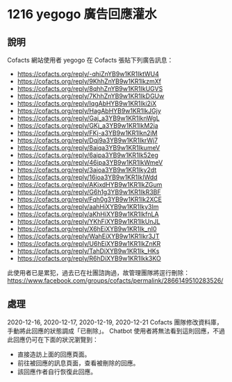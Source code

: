 # 1216 yegogo 廣告回應灌水

## 說明

Cofacts 網站使用者 yegogo 在 Cofacts 張貼下列廣告訊息：
- https://cofacts.org/reply/-qhiZnYB9w1KR1IktWU4
- https://cofacts.org/reply/9KhhZnYB9w1KR1IkzmXf
- https://cofacts.org/reply/8qhhZnYB9w1KR1IkUGVS
- https://cofacts.org/reply/7KhhZnYB9w1KR1IkDGUw
- https://cofacts.org/reply/IqgAbHYB9w1KR1Iki2iX
- https://cofacts.org/reply/HagAbHYB9w1KR1IkJGjy
- https://cofacts.org/reply/Gaj_a3YB9w1KR1IknWgL
- https://cofacts.org/reply/GKj_a3YB9w1KR1IkM2ja
- https://cofacts.org/reply/FKj-a3YB9w1KR1Ikn2jM
- https://cofacts.org/reply/Dqj9a3YB9w1KR1IkrWj7
- https://cofacts.org/reply/8aiqa3YB9w1KR1IkumeV
- https://cofacts.org/reply/6aipa3YB9w1KR1Ik52eg
- https://cofacts.org/reply/46ipa3YB9w1KR1IkWmeV
- https://cofacts.org/reply/3aioa3YB9w1KR1Iky2dt
- https://cofacts.org/reply/16ioa3YB9w1KR1IkIWdd
- https://cofacts.org/reply/AKjxdHYB9w1KR1IkZGum
- https://cofacts.org/reply/G6h1g3YB9w1KR1IkR3BF
- https://cofacts.org/reply/Fqh0g3YB9w1KR1Ik2XCE
- https://cofacts.org/reply/aahHiXYB9w1KR1Iky3Im
- https://cofacts.org/reply/aKhHiXYB9w1KR1IkfnLA
- https://cofacts.org/reply/YKhFiXYB9w1KR1IkUnJL
- https://cofacts.org/reply/X6hEiXYB9w1KR1Ik_nI0
- https://cofacts.org/reply/WahEiXYB9w1KR1Ikr3JT
- https://cofacts.org/reply/U6hEiXYB9w1KR1IkZnKR
- https://cofacts.org/reply/TahDiXYB9w1KR1Ik_HKs
- https://cofacts.org/reply/R6hDiXYB9w1KR1Ikk3KO

此使用者已是累犯，過去已在社團諮詢過，故管理團隊將逕行刪除：
https://www.facebook.com/groups/cofacts/permalink/2866149510283526/

## 處理

2020-12-16, 2020-12-17, 2020-12-19, 2020-12-21 Cofacts 團隊修改資料庫，手動將此回應的狀態調成「已刪除」。 Chatbot 使用者將無法看到這則回應，不過此回應仍可在下面的狀況瀏覽到：

- 直接造訪上面的回應頁面。
- 前往被回應的訊息頁面，查看被刪除的回應。
- 該回應作者自行恢復此回應。
